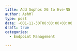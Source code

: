 ```yaml
---
title: Add Sophos XG to Eve-NG
author: AshMT
type: post
date: -001-11-30T00:00:00+00:00
draft: true
categories:
  - Endpoint Management

---
```


